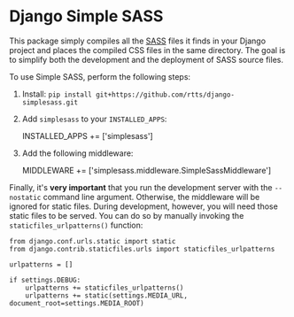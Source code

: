 Django Simple SASS
==================

This package simply compiles all the [SASS](https://sass-lang.com/)
files it finds in your Django project and places the compiled CSS
files in the same directory. The goal is to simplify both the
development and the deployment of SASS source files.

To use Simple SASS, perform the following steps:

1. Install: `pip install git+https://github.com/rtts/django-simplesass.git`

2. Add `simplesass` to your `INSTALLED_APPS`:

    INSTALLED_APPS += ['simplesass']

3. Add the following middleware:

    MIDDLEWARE += ['simplesass.middleware.SimpleSassMiddleware']

Finally, it's **very important** that you run the development server
with the `--nostatic` command line argument. Otherwise, the middleware
will be ignored for static files. During development, however, you
will need those static files to be served. You can do so by manually
invoking the `staticfiles_urlpatterns()` function:

    from django.conf.urls.static import static
    from django.contrib.staticfiles.urls import staticfiles_urlpatterns

    urlpatterns = []

    if settings.DEBUG:
        urlpatterns += staticfiles_urlpatterns()
        urlpatterns += static(settings.MEDIA_URL, document_root=settings.MEDIA_ROOT)
